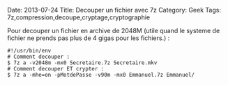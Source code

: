 Date: 2013-07-24
Title: Decouper un fichier avec 7z
Category: Geek
Tags: 7z,compression,decoupe,cryptage,cryptographie


Pour decouper un fichier en archive de 2048M (utile quand le systeme de fichier ne prends pas plus de 4 gigas pour les fichiers.) :


	#!/usr/bin/env
	# Comment decouper :
	$ 7z a -v2048m -mx0 Secretaire.7z Secretaire.mkv
	# Comment decouper ET crypter :
	$ 7z a -mhe=on -pMotdePasse -v90m -mx0 Emmanuel.7z Emmanuel/


